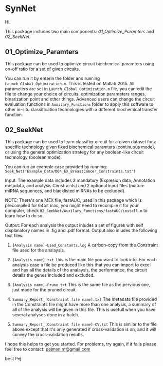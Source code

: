 # SynNet
Hi.

This package includes two main components: *01_Optimize_Paramters* and *02_SeekNet*.


## 01_Optimize_Paramters
This package can be used to optimize circuit biochemical paramters using on-off ratio for a set of given circuits. 

You can run it by enterin the folder and running ```Launch_Global_Optimization.m```. This is tested on Matlab 2015. All parameters are set in ```Launch_Global_Optimization.m``` file, you can edit the file to change your choice of circuits, optimization parameters ranges, binarization point and other things. Advanced users can change the circuit evaluation functions in ```Auxilary_Functions``` folder to apply this software to other in-situ classification technologies with a different biochemical transfer function.

## 02_SeekNet
This package can be used to learn classifier circuit for a given dataset for a specific technology given fixed biochemical paramters (continuous mode), or using the general optimization strategy for any boolean-like circuit technology (boolean mode).


You can run an example case provided by running: ```Seek_Net('Example_Data/D04_EX_BreastCancer_Constraints.txt')```

Input: The example data includes 3 mandatory (Expresion data, Annotation metadata, and analysis Constraints) and 2 optional input files (mature miRNA sequences, and blacklisted miRNAs to be excluded). 

NOTE: There's one MEX file, fastAUC, used in this package which is precompiled for 64bit mac, you might need to recompile it for your computer, check ```02_SeekNet/Auxilary_Functions/fastAUC/install.m``` to learn how to do so.

Output: For each analysis the output inludes a set of figures with self displanatory names in .fig and .pdf format. Output also inludes the following text files:

1. ```[Analysis name]-Used_Constants.log```
A carbon-copy from the Constraint file used for the analaysis.
 
2. ```[Analysis name].txt```
This is the main file you want to look into. For each analysis case a file be produced like this that you can import to excel and has all the details of the analaysis, the performance, the circuit details the genes included and excluded. 

3. ```[Analysis name]-Prune.txt```
This is the same file as the pervious one, just made for the pruned circuit.

4. ```Summary_Report_[Constraint file name].txt```
The metadata file provided in the Constraints file might have more than one analysis, a summary of all of the analysis will be given in this file. This is usefull when you have several analyses done in a batch.

5. ```Summary_Report_[Constraint file name]-CV.txt```
This is similar to the file above except that it's only generated if cross-validation is on, and it will convey the cross-validation resutls.


I hope this helps to get you started. For problems, try again, if it fails please feel free to contact: pejman.m@gmail.com


best
Pej


